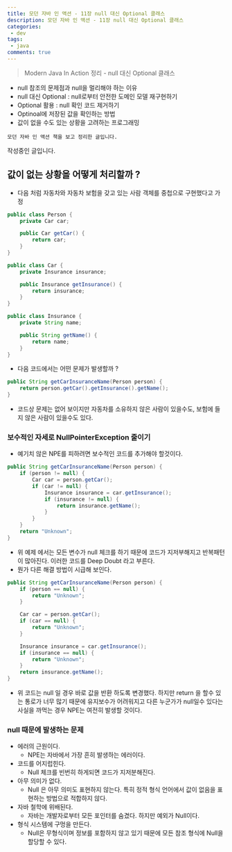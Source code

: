 ```yaml
---
title: 모던 자바 인 액션 - 11장 null 대신 Optional 클래스
description: 모던 자바 인 액션 - 11장 null 대신 Optional 클래스
categories:
 - dev
tags:
 - java
comments: true
---
```

> Modern Java In Action 정리 - null 대신 Optional 클래스

  * null 참조의 문제점과 null을 멀리해야 하는 이유
  * null 대신 Optional : null로부터 안전한 도메인 모델 재구현하기
  * Optional 활용 : null 확인 코드 제거하기
  * Optinoal에 저장된 값을 확인하는 방법
  * 값이 없을 수도 있는 상황을 고려하는 프로그래밍

`모던 자바 인 액션 책을 보고 정리한 글입니다.` 

작성중인 글입니다. 

## 값이 없는 상황을 어떻게 처리할까 ?

* 다음 처럼 자동차와 자동차 보험을 갖고 있는 사람 객체를 중첩으로 구현했다고 가정

```java
public class Person {
    private Car car;

    public Car getCar() {
        return car;
    }
}

public class Car {
    private Insurance insurance;

    public Insurance getInsurance() {
        return insurance;
    }
}

public class Insurance {
    private String name;

    public String getName() {
        return name;
    }
}

```

* 다음 코드에서는 어떤 문제가 발생할까 ?

```java
public String getCarInsuranceName(Person person) {
    return person.getCar().getInsurance().getName();
}
```
* 코드상 문제는 없어 보이지만 자동차를 소유하지 않은 사람이 있을수도, 보험에 들지 않은 사람이 있을수도 있다. 

### 보수적인 자세로 NullPointerException 줄이기
* 예기치 않은 NPE를 피하려면 보수적인 코드를 추가해야 할것이다. 

```java
public String getCarInsuranceName(Person person) {
    if (person != null) {
        Car car = person.getCar();
        if (car != null) {
            Insurance insurance = car.getInsurance();
            if (insurance != null) {
                return insurance.getName();
            }
        }
    }
    return "Unknown";
}
```

* 위 예제 에서는 모든 변수가 null 체크를 하기 때문에 코드가 지저부해지고 반복패턴이 많아진다. 이러한 코드를 Deep Doubt 라고 부른다. 
* 뭔가 다른 해결 방법이 시급해 보인다. 

```java
public String getCarInsuranceName(Person person) {
    if (person == null) {
        return "Unknown";    
    }

    Car car = person.getCar();
    if (car == null) {
        return "Unknown";
    }

    Insurance insurance = car.getInsurance();
    if (insurance == null) {
        return "Unknown";
    }
    return insurance.getName();
}
```

* 위 코드는 null 일 경우 바로 값을 반환 하도록 변경했다. 하지만 return 을 할수 있는 통로가 너무 많기 때문에 유지보수가 어려워지고 다른 누군가가 null일수 있다는 사실을 까먹는 경우 NPE는 여전히 발생할 것이다. 

### null 때문에 발생하는 문제
* 에러의 근원이다.
  * NPE는 자바에서 가장 흔히 발생하는 에러이다. 
* 코드를 어지럽힌다.
  * Null 체크를 빈번히 하게되면 코드가 지저분해진다.
* 아무 의미가 없다. 
  * Null 은 아무 의미도 표현하지 않는다. 특히 정적 형식 언어에서 값이 없음을 표현하는 방법으로 적합하지 않다. 
* 자바 철학에 위배된다. 
  * 자바는 개발자로부터 모든 포인터를 숨겼다. 하지만 예외가 Null이다.
* 형식 시스템에 구멍을 만든다. 
  * Null은 무형식이며 정보를 포함하지 않고 있기 때문에 모든 참조 형식에 Null을 할당할 수 있다. 
